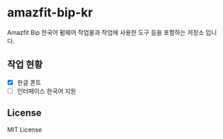 # amazfit-bip-kr

Amazfit Bip 한국어 펌웨어 작업물과 작업에 사용한 도구 등을 포함하는 저장소 입니다.

## 작업 현황

- [x] 한글 폰트
- [ ] 인터페이스 한국어 지원

## License
 MIT License
